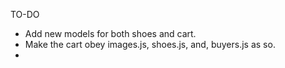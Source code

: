 TO-DO
- Add new models for both shoes and cart.
- Make the cart obey images.js, shoes.js, and, buyers.js as so.
- 